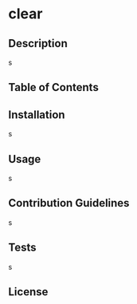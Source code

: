 # clear
        
## Description

s

## Table of Contents
        
## Installation

s

## Usage

s

## Contribution Guidelines

s

## Tests

s

## License

 